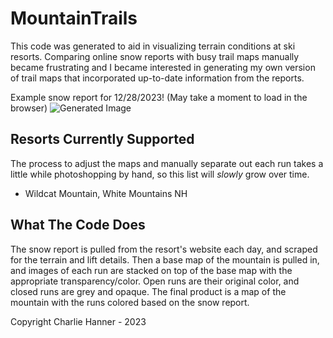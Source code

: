 # MountainTrails
This code was generated to aid in visualizing terrain conditions at ski resorts. Comparing online snow reports with busy trail maps manually became frustrating and I became interested in generating my own version of trail maps that incorporated up-to-date information from the reports. 

Example snow report for 12/28/2023! (May take a moment to load in the browser) 
![Generated Image](Daily_Trail_Maps/Wildcat_2023_12_28.png) 
                                                                                                                                                                                                               
## Resorts Currently Supported
The process to adjust the maps and manually separate out each run takes a little while photoshopping by hand, so this list will *slowly* grow over time. 
- Wildcat Mountain, White Mountains NH

## What The Code Does
The snow report is pulled from the resort's website each day, and scraped for the terrain and lift details. Then a base map of the mountain is pulled in, and images of each run are stacked on top of the base map with the appropriate transparency/color. Open runs are their original color, and closed runs are grey and opaque. The final product is a map of the mountain with the runs colored based on the snow report.

Copyright Charlie Hanner - 2023
